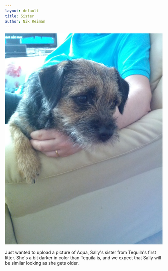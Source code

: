 ```yaml
---
layout: default
title: Sister
author: Nik Reiman
---
```


![Picture](/images/2012-06-15-Sister.jpg)

Just wanted to upload a picture of Aqua, Sally's sister from Tequila's first litter. She's a bit darker in color than Tequila is, and we expect that Sally will be similar looking as she gets older.
